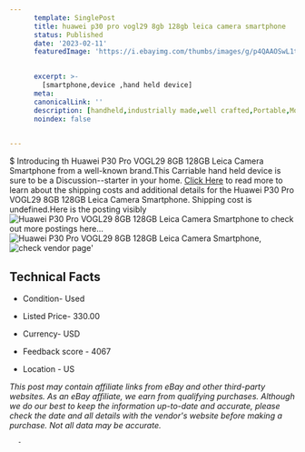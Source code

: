 ```yaml
---
      template: SinglePost
      title: huawei p30 pro vogl29 8gb 128gb leica camera smartphone
      status: Published
      date: '2023-02-11'
      featuredImage: 'https://i.ebayimg.com/thumbs/images/g/p4QAAOSwL1tjxv-s/s-l225.jpg'
       

      excerpt: >-
        [smartphone,device ,hand held device]
      meta:
      canonicalLink: ''
      description: [handheld,industrially made,well crafted,Portable,Mobile,Compact,Convenient,Lightweight,Maneuverable,Man-portable,Miniature,Carriable,Hand-held,Light,Holdable,Transportable,Mobile device,Pocket-sized,On-the-go,Wireless,Cordless,Compact size,Convenient size, smartphone,device ,hand held device]
      noindex: false
      

---
```

$
      Introducing th Huawei P30 Pro VOGL29 8GB 128GB Leica Camera Smartphone from a well-known brand.This Carriable hand held device is sure to be a Discussion--starter in your home. [Click Here](https://www.ebay.com/itm/125724261376?hash=item1d45bffc00%3Ag%3Ap4QAAOSwL1tjxv-s&mkevt=1&mkcid=1&mkrid=711-53200-19255-0&campid=%253CePNCampaignId%253E&customid=%253CreferenceId%253E&toolid=10049) to read more to learn about the shipping costs and additional details for the Huawei P30 Pro VOGL29 8GB 128GB Leica Camera Smartphone. Shipping cost is undefined.Here is the posting visibly ![Huawei P30 Pro VOGL29 8GB 128GB Leica Camera Smartphone](https://i.ebayimg.com/thumbs/images/g/p4QAAOSwL1tjxv-s/s-l225.jpg) to check out more postings here... ![Huawei P30 Pro VOGL29 8GB 128GB Leica Camera Smartphone](https://i.ebayimg.com/images/g/p4QAAOSwL1tjxv-s/s-l1600.jpg), ![check vendor page](https://origin-galleryplus.ebayimg.com/ws/web/125724261376_2_0_1/225x225.jpg,https://origin-galleryplus.ebayimg.com/ws/web/125724261376_3_0_1/225x225.jpg,https://origin-galleryplus.ebayimg.com/ws/web/125724261376_4_0_1/225x225.jpg,https://origin-galleryplus.ebayimg.com/ws/web/125724261376_5_0_1/225x225.jpg,https://origin-galleryplus.ebayimg.com/ws/web/125724261376_6_0_1/225x225.jpg,https://origin-galleryplus.ebayimg.com/ws/web/125724261376_7_0_1/225x225.jpg,https://origin-galleryplus.ebayimg.com/ws/web/125724261376_8_0_1/225x225.jpg,https://origin-galleryplus.ebayimg.com/ws/web/125724261376_9_0_1/225x225.jpg,https://origin-galleryplus.ebayimg.com/ws/web/125724261376_10_0_1/225x225.jpg)'

      

 ## Technical Facts 



     
      

 - Condition- Used 


      

 - Listed Price- 330.00 


      

 - Currency- USD 


      

 - Feedback score - 4067 


      

 - Location - US 


      
      

 *_This post may contain affiliate links from eBay and other third-party websites. As an eBay affiliate, we earn from qualifying purchases. Although we do our best to keep the information up-to-date and accurate, please check the date and all details with the vendor's website before making a purchase. Not all data may be accurate._*




      -
